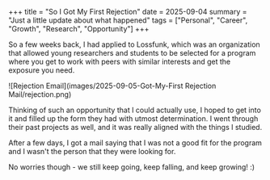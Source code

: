 +++
title = "So I Got My First Rejection"
date = 2025-09-04
summary = "Just a little update about what happened"
tags = ["Personal", "Career", "Growth", "Research", "Opportunity"]
+++

So a few weeks back, I had applied to Lossfunk, which was an organization that allowed young researchers and students to be selected for a program where you get to work with peers with similar interests and get the exposure you need.

![Rejection Email](images/2025-09-05-Got-My-First Rejection Mail/rejection.png)

Thinking of such an opportunity that I could actually use, I hoped to get into it and filled up the form they had with utmost determination. I went through their past projects as well, and it was really aligned with the things I studied.

After a few days, I got a mail saying that I was not a good fit for the program and I wasn't the person that they were looking for.

No worries though - we still keep going, keep falling, and keep growing! :)